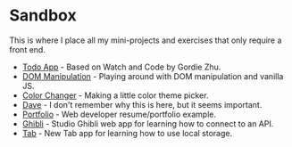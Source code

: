 # Sandbox

This is where I place all my mini-projects and exercises that only require a front end.

- [Todo App](https://github.com/ainneo/js-sandbox/todo) - Based on Watch and Code by Gordie Zhu.
- [DOM Manipulation](https://taniarascia.github.io/sandbox/dom) - Playing around with DOM manipulation and vanilla JS.
- [Color Changer](https://taniarascia.github.io/sandbox/colors) - Making a little color theme picker.
- [Dave](https://taniarascia.github.io/sandbox/dave) - I don't remember why this is here, but it seems important.
- [Portfolio](https://taniarascia.github.io/sandbox/portfolio) - Web developer resume/portfolio example.
- [Ghibli](https://taniarascia.github.io/sandbox/ghibli) - Studio Ghibli web app for learning how to connect to an API.
- [Tab](https://taniarascia.github.io/sandbox/tab) - New Tab app for learning how to use local storage.
